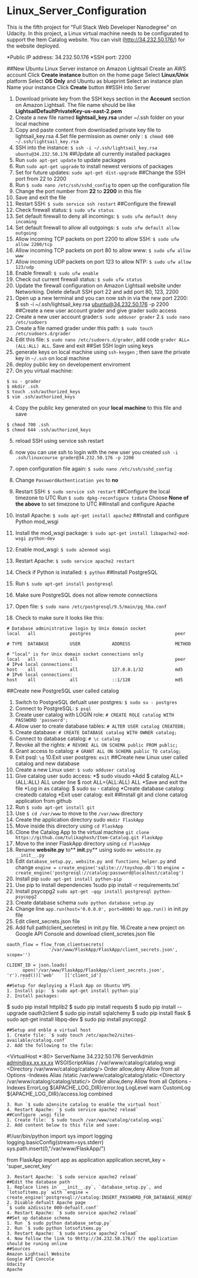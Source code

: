 # Linux_Server_Configuration
This is the fifth project for "Full Stack Web Developer Nanodegree" on Udacity.
In this project, a Linux virtual machine needs to be configurated to support the Item Catalog website. 
You can visit (http://34.232.50.176/) for the website deployed.

*Public IP address: 34.232.50.176
*SSH port: 2200

##New Ubuntu Linux Server instance on Amazon Lightsail
Create an AWS account
Click **Create instance** button on the home page
Select **Linux/Unix** platform
Select **OS Only** and Ubuntu as blueprint
Select an instance plan
Name your instance
Click **Create** button
##SSH into Server
1. Download private key from the SSH keys section in the **Account** section on Amazon Lightsail. The file name should be like **LightsailDefaultPrivateKey-us-east-2.pem**
2. Create a new file named **lightsail_key.rsa** under ~/.ssh folder on your local machine
3. Copy and paste content from downloaded private key file to lightsail_key.rsa
4.Set file permission as owner only : `$ chmod 600 ~/.ssh/lightsail_key.rsa`
5. SSH into the instance: `$ ssh -i ~/.ssh/lightsail_key.rsa ubuntu@34.232.50.176`
##Update all currently installed packages
1. Run `sudo apt-get update` to update packages
2. Run `sudo apt-get upgrade` to install newest versions of packages
3. Set for future updates: `sudo apt-get dist-upgrade`
##Change the SSH port from 22 to 2200
1. Run `$ sudo nano /etc/ssh/sshd_config` to open up the configuration file
2. Change the port number from **22** to **2200** in this file
3. Save and exit the file
4. Restart SSH: `$ sudo service ssh restart`
##Configure the firewall
1. Check firewall status: `$ sudo ufw status`
2. Set default firewall to deny all incomings: `$ sudo ufw default deny incoming`
3. Set default firewall to allow all outgoings: `$ sudo ufw default allow outgoing`
4. Allow incoming TCP packets on port 2200 to allow SSH: `$ sudo ufw allow 2200/tcp`
5. Allow incoming TCP packets on port 80 to allow www: `$ sudo ufw allow www`
6. Allow incoming UDP packets on port 123 to allow NTP: `$ sudo ufw allow 123/udp`
7. Enable firewall: `$ sudo ufw enable`
8. Check out current firewall status: `$ sudo ufw status`
9. Update the firewall configuration on Amazon Lightsail website under Networking. Delete default SSH port 22 and add port 80, 123, 2200
10. Open up a new terminal and you can now ssh in via the new port 2200: $ ssh -i ~/.ssh/lightsail_key.rsa ubuntu@34.232.50.176 -p 2200
##Create a new user account grader and give grader sudo access
1. Create a new user account grader:`$ sudo adduser grader`
2.`$ sudo nano /etc/sudoers`
3. Create a file named grader under this path: `$ sudo touch /etc/sudoers.d/grader`
4. Edit this file: `$ sudo nano /etc/sudoers.d/grader`, add code `grader ALL=(ALL:ALL) ALL`. Save and exit
##Set SSH login using keys
1. generate keys on local machine using `ssh-keygen` ; then save the private key in `~/.ssh` on local machine
2. deploy public key on developement enviroment
3. On you virtual machine:
```
$ su - grader
$ mkdir .ssh
$ touch .ssh/authorized_keys
$ vim .ssh/authorized_keys
```
4. Copy the public key generated on your **local machine** to this file and save
```
$ chmod 700 .ssh
$ chmod 644 .ssh/authorized_keys
```
5. reload SSH using service ssh restart

6. now you can use ssh to login with the new user you created
`ssh -i .ssh/linuxcourse grader@34.232.50.176 -p 2200`
7. open configuration file again: `$ sudo nano /etc/ssh/sshd_config`
8. Change `PasswordAuthentication yes` to **no**
9. Restart SSH: `$ sudo service ssh restart`
##Configure the local timezone to UTC
Run `$ sudo dpkg-reconfigure tzdata`
Choose **None of the above** to set timezone to UTC
##Install and configure Apache
1. Install Apache: `$ sudo apt-get install apache2`
##Install and configure Python mod_wsgi
1. Install the mod_wsgi package: `$ sudo apt-get install libapache2-mod-wsgi python-dev`
2. Enable mod_wsgi: `$ sudo a2enmod wsgi`
3. Restart Apache: `$ sudo service apache2 restart`
4. Check if Python is installed: `$ python`
##Install PostgreSQL
1. Run `$ sudo apt-get install postgresql`
2. Make sure PostgreSQL does not allow remote connections
3. Open file: `$ sudo nano /etc/postgresql/9.5/main/pg_hba.conf`
4. Check to make sure it looks like this:
```
# Database administrative login by Unix domain socket
local   all             postgres                                peer

# TYPE  DATABASE        USER            ADDRESS                 METHOD

# "local" is for Unix domain socket connections only
local   all             all                                     peer
# IPv4 local connections:
host    all             all             127.0.0.1/32            md5
# IPv6 local connections:
host    all             all             ::1/128                 md5
```
##Create new PostgreSQL user called catalog
1. Switch to PostgreSQL defualt user postgres: `$ sudo su - postgres`
2. Connect to PostgreSQL: `$ psql`
3. Create user catalog with LOGIN role: `# CREATE ROLE catalog WITH PASSWORD 'password';`
4. Allow user to create database tables: `# ALTER USER catalog CREATEDB;`
5. Create database: `# CREATE DATABASE catalog WITH OWNER catalog;`
6. Connect to database catalog: `# \c catalog`
7. Revoke all the rights: `# REVOKE ALL ON SCHEMA public FROM public;`
8. Grant access to catalog: `# GRANT ALL ON SCHEMA public TO catalog;`
9. Exit psql: `\q` 
10.Exit user postgres: `exit`
##Create new Linux user called catalog and new database
1. Create a new Linux user: `$ sudo adduser catalog`
2. Give catalog user sudo access:
*$ sudo visudo
*Add $ catalog ALL=(ALL:ALL) ALL under line $ root ALL=(ALL:ALL) ALL
*Save and exit the file
*Log in as catalog: $ sudo su - catalog
*Create database catalog: createdb catalog
*Exit user catalog: exit
##Install git and clone catalog application from github
1. Run `$ sudo apt-get install git`
2. Use `$ cd /var/www` to move to the `/var/www` directory
3. Create the application directory sudo `mkdir FlaskApp`
4. Move inside this directory using `cd FlaskApp`
5. Clone the Catalog App to the virtual machine `git clone https://github.com/tulikaghosh/Item-Catalog.git FlaskApp`
6. Move to the inner FlaskApp directory using `cd FlaskApp`
7. Rename **website.py** to** __init__.py** using sudo `mv website.py __init__.py`
8. Edit `database_setup.py, website.py and functions_helper.py` and change `engine = create_engine('sqlite:///toyshop.db')` to `engine = create_engine('postgresql://catalog:password@localhost/catalog')`
9. Install pip `sudo apt-get install python-pip`
10. Use pip to install dependencies 1sudo pip install -r requirements.txt`
11. Install psycopg2 `sudo apt-get -qqy install postgresql python-psycopg2`
12. Create database schema `sudo python database_setup.py`
13. Change line `app.run(host='0.0.0.0', port=8000)` to `app.run()` in init.py file
14. Edit client_secrets.json file
15. Add full path(client_secretes) in init.py file.
16.Create a new project on Google API Console and download client_scretes.json file
```
oauth_flow = flow_from_clientsecrets(
                '/var/www/FlaskApp/FlaskApp/client_secrets.json', scope='')

CLIENT_ID = json.loads(
      open('/var/www/FlaskApp/FlaskApp/client_secrets.json', 'r').read())['web'    ]['client_id']
      ```
##Setup for deploying a Flask App on Ubuntu VPS     
1. Install pip: `$ sudo apt-get install python-pip`
2. Install packages:
```
   $ sudo pip install httplib2
   $ sudo pip install requests
   $ sudo pip install --upgrade oauth2client
   $ sudo pip install sqlalchemy
   $ sudo pip install flask
   $ sudo apt-get install libpq-dev
   $ sudo pip install psycopg2
```
##Setup and enble a virtual host
1. Create file: `$ sudo touch /etc/apache2/sites-available/catalog.conf`
2. Add the following to the file:
```
   <VirtualHost *:80>
		ServerName 34.232.50.176
		ServerAdmin admin@xx.xx.xx.xx
		WSGIScriptAlias / /var/www/catalog/catalog.wsgi
		<Directory /var/www/catalog/catalog/>
			Order allow,deny
			Allow from all
			Options -Indexes
		</Directory>
		Alias /static /var/www/catalog/catalog/static
		<Directory /var/www/catalog/catalog/static/>
			Order allow,deny
			Allow from all
			Options -Indexes
		</Directory>
		ErrorLog ${APACHE_LOG_DIR}/error.log
		LogLevel warn
		CustomLog ${APACHE_LOG_DIR}/access.log combined
   </VirtualHost>
 ```  
3. Run `$ sudo a2ensite catalog to enable the virtual host`
4. Restart Apache: `$ sudo service apache2 reload`
##Configure .wsgi file
1. Create file: `$ sudo touch /var/www/catalog/catalog.wsgi`
2. Add content below to this file and save:
```
   #!/usr/bin/python
import sys
import logging
logging.basicConfig(stream=sys.stderr)
sys.path.insert(0,"/var/www/FlaskApp/")

from FlaskApp import app as application
application.secret_key = 'super_secret_key'
```   
3. Restart Apache: `$ sudo service apache2 reload`
##Edit the database path
1. Replace lines in` __init__.py`, `database_setup.py`, and `lotsofitems.py` with `engine = create_engine('postgresql://catalog:INSERT_PASSWORD_FOR_DATABASE_HERE@localhost/catalog')`
2. Disable defualt Apache page
`$ sudo a2dissite 000-defualt.conf`
4. Restart Apache: `$ sudo service apache2 reload`
##Set up database schema
1. Run `$ sudo python database_setup.py`
2. Run `$ sudo python lotsofitems.py`
3. Restart Apache: `$ sudo service apache2 reload`
4. Now follow the link to 9http://34.232.50.176/) the application should be runing online
##Sources
Amazon Lightsail Website
Google API Concole
Udacity
Apache
